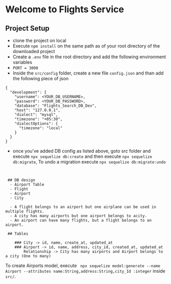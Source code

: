 # Welcome to Flights Service


## Project Setup
- clone the project on local
- Execute `npm install` on the same path as of your root directory of the downloaded project
- Create a `.env` file in the root directory and add the following environment variables
 - `PORT = 3000`
- Inside the `src/config` folder, create a new file `config.json` and than add the following piece of json

```
{
  "development": {
    "username": <YOUR_DB_USERNAME>,
    "password": <YOUR_DB_PASSWORD>,
    "database": "Flights_Search_DB_Dev",
    "host": "127.0.0.1",
    "dialect": "mysql",
    "timezone": "+05:30", 
    "dialectOptions": {
      "timezone": "local"
    } 
  }
}
```
- once you've added DB config as listed above, goto src folder and execute `npx sequelize db:create`
and then execute `npx sequelize db:migrate`, To undo a migration execute `npx sequelize db:migrate:undo`
```
 

 ## DB design
  - Airport Table
  - Flight
  - Airport
  - City

  - A flight belongs to an airport but one airplane can be used in multiple flights.
  - A city has many airports but one airport belongs to acity.
  - An airport can have many flights, but a flight belongs to an airport.

 ## Tables

    ### City -> id, name, create_at, updated_at
    ### Airport -> id, name, address, city_id, created_at, updated_at
        Relationship -> City has many airports and Airport belongs to a city (One to many) 
```
To create Airports model, execute ` npx sequelize model:generate --name Airport --attributes name:String,address:String,city_Id :integer` inside `src/`.
```

  

     